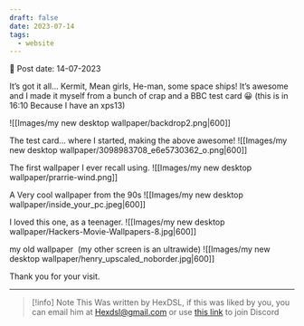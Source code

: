 ```yaml
---
draft: false
date: 2023-07-14
tags:
  - website
---
```


📆 Post date: 14-07-2023

It’s got it all… Kermit, Mean girls, He-man, some space ships! It’s awesome and I made it myself from a bunch of crap and a BBC test card 😀 (this is in 16:10 Because I have an xps13)

![[Images/my new desktop wallpaper/backdrop2.png|600]]

The test card… where I started, making the above awesome!
![[Images/my new desktop wallpaper/3098983708_e6e5730362_o.png|600]]

The first wallpaper I ever recall using.
![[Images/my new desktop wallpaper/prarrie-wind.png]]

A Very cool wallpaper from the 90s
![[Images/my new desktop wallpaper/inside_your_pc.jpeg|600]]

I loved this one, as a teenager.
![[Images/my new desktop wallpaper/Hackers-Movie-Wallpapers-8.jpg|600]]

my old wallpaper  (my other screen is an ultrawide)
![[Images/my new desktop wallpaper/henry_upscaled_noborder.jpg|600]]

Thank you for your visit.

---

> [!info] Note
> This Was written by HexDSL, if this was liked by you, you can email him at [Hexdsl@gmail.com](mailto:hexdsl@gmail.com) or use [this link](https://discord.hexdsl.com) to join Discord
